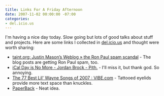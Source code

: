 ```yaml
---
title: Links For A Friday Afternoon
date: 2007-11-02 00:00:00 -07:00
categories:
- del.icio.us
---
```


<p>I'm having a nice day today. Slow going but lots of good talks about stuff and projects. Here are some links I collected in <a href="http://del.icio.us/">del.icio.us</a> and thought were worth sharing:</p>

<ul>
    <li><a href="http://taint.org/2007/11/01/192745a.html">taint.org: Justin Mason&rsquo;s Weblog &raquo; the Ron Paul spam scandal</a> - The blog posts are getting Ron Paul spam, too.</li>
    <li><a href="http://jordanbrock.com/2007/11/1/ical-day-is-no-more">iCal Day is No More - Jordan Brock - Pith.</a> - I'll miss it, but thank god. So annoying.</li>
    <li><a href="http://www.vibe.com/news/news_headlines/2007/10/weezy_da_fireman/">The 77 Best Lil' Wayne Songs of 2007 : VIBE.com</a> - Tattooed eyelids provide more text space than knuckles.</li>
    <li><a href="http://www.ollydbg.de/Paperbak/index.html">PaperBack</a> - Neat idea.</li>
</ul>
